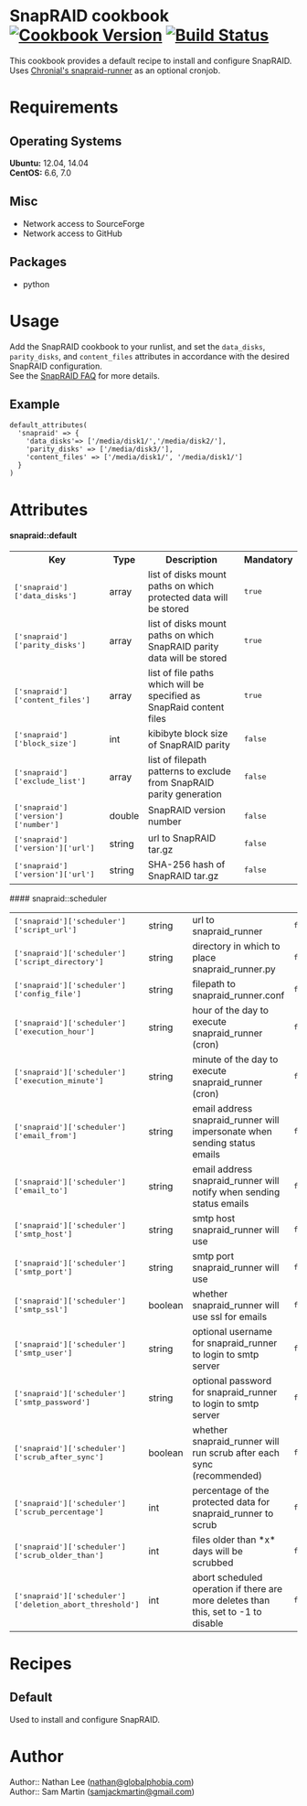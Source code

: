 # SnapRAID cookbook [![Cookbook Version](http://img.shields.io/cookbook/v/snapraid.svg)](https://supermarket.chef.io/cookbooks/snapraid) [![Build Status](https://travis-ci.org/X0nic/chef-snapraid.svg)](https://travis-ci.org/X0nic/chef-snapraid)
This cookbook provides a default recipe to install and configure SnapRAID.  
Uses [Chronial's snapraid-runner](https://github.com/Chronial/snapraid-runner) as an optional cronjob.

# Requirements
## Operating Systems
**Ubuntu:** 12.04, 14.04  
**CentOS:** 6.6, 7.0

## Misc
 * Network access to SourceForge
 * Network access to GitHub

## Packages
 * python
# Usage
Add the SnapRAID cookbook to your runlist, and set the `data_disks`, `parity_disks`, and `content_files` attributes in accordance with the desired SnapRAID configuration.   
See the [SnapRAID FAQ](http://snapraid.sourceforge.net/faq.html) for more details.

## Example

```
default_attributes(  
  'snapraid' => {  
    'data_disks'=> ['/media/disk1/','/media/disk2/'],  
    'parity_disks' => ['/media/disk3/'],  
    'content_files' => ['/media/disk1/', '/media/disk1/']  
  }  
)
```

# Attributes
#### snapraid::default
<table>
  <tr>
    <th>Key</th>
    <th>Type</th>
    <th>Description</th>
    <th>Mandatory</th>
  </tr>
  <tr>
    <td><tt>['snapraid']['data_disks']</tt></td>
    <td>array</td>
    <td>list of disks mount paths on which protected data will be stored</td>
    <td><tt>true</tt></td>
  </tr>
  <tr>
    <td><tt>['snapraid']['parity_disks']</tt></td>
    <td>array</td>
    <td>list of disks mount paths on which SnapRAID parity data will be stored</td>
    <td><tt>true</tt></td>
  </tr>
   <tr>
    <td><tt>['snapraid']['content_files']</tt></td>
    <td>array</td>
    <td>list of file paths which will be specified as SnapRaid content files</td>
    <td><tt>true</tt></td>
  </tr>
  <tr>
    <td><tt>['snapraid']['block_size']</tt></td>
    <td>int</td>
    <td>kibibyte block size of SnapRAID parity</td>
    <td><tt>false</tt></td>
  </tr>
  <tr>
    <td><tt>['snapraid']['exclude_list']</tt></td>
    <td>array</td>
    <td>list of filepath patterns to exclude from SnapRAID parity generation</td>
    <td><tt>false</tt></td>
  </tr>
  <tr>
    <td><tt>['snapraid']['version']['number']</tt></td>
    <td>double</td>
    <td>SnapRAID version number</td>
    <td><tt>false</tt></td>
  </tr>
  <tr>
    <td><tt>['snapraid']['version']['url']</tt></td>
    <td>string</td>
    <td>url to SnapRAID tar.gz</td>
    <td><tt>false</tt></td>
  </tr>
  <tr>
    <td><tt>['snapraid']['version']['url']</tt></td>
    <td>string</td>
    <td>SHA-256 hash of SnapRAID tar.gz</td>
    <td><tt>false</tt></td>
  </tr>
</table>
#### snapraid::scheduler
<table>
  <tr>
  <td><tt>['snapraid']['scheduler']['script_url']</tt></td>
  <td>string</td>
  <td>url to snapraid_runner</td>
  <td><tt>false</tt></td>
</tr>
<tr>
  <td><tt>['snapraid']['scheduler']['script_directory']</tt></td>
  <td>string</td>
  <td>directory in which to place snapraid_runner.py</td>
  <td><tt>false</tt></td>
</tr>
<tr>
  <td><tt>['snapraid']['scheduler']['config_file']</tt></td>
  <td>string</td>
  <td>filepath to snapraid_runner.conf</td>
  <td><tt>false</tt></td>
</tr>
<tr>
  <td><tt>['snapraid']['scheduler']['execution_hour']</tt></td>
  <td>string</td>
  <td>hour of the day to execute snapraid_runner (cron)</td>
  <td><tt>false</tt></td>
</tr>
<tr>
  <td><tt>['snapraid']['scheduler']['execution_minute']</tt></td>
  <td>string</td>
  <td>minute of the day to execute snapraid_runner (cron)</td>
  <td><tt>false</tt></td>
</tr>
<tr>
  <td><tt>['snapraid']['scheduler']['email_from']</tt></td>
  <td>string</td>
  <td>email address snapraid_runner will impersonate when sending status emails</td>
  <td><tt>false</tt></td>
</tr>
<tr>
  <td><tt>['snapraid']['scheduler']['email_to']</tt></td>
  <td>string</td>
  <td>email address snapraid_runner will notify when sending status emails</td>
  <td><tt>false</tt></td>
</tr>
<tr>
  <td><tt>['snapraid']['scheduler']['smtp_host']</tt></td>
  <td>string</td>
  <td>smtp host snapraid_runner will use</td>
  <td><tt>false</tt></td>
</tr>
<tr>
  <td><tt>['snapraid']['scheduler']['smtp_port']</tt></td>
  <td>string</td>
  <td>smtp port snapraid_runner will use</td>
  <td><tt>false</tt></td>
</tr>
<tr>
  <td><tt>['snapraid']['scheduler']['smtp_ssl']</tt></td>
  <td>boolean</td>
  <td>whether snapraid_runner will use ssl for emails</td>
  <td><tt>false</tt></td>
</tr>
<tr>
  <td><tt>['snapraid']['scheduler']['smtp_user']</tt></td>
  <td>string</td>
  <td>optional username for snapraid_runner to login to smtp server</td>
  <td><tt>false</tt></td>
</tr>
<tr>
  <td><tt>['snapraid']['scheduler']['smtp_password']</tt></td>
  <td>string</td>
  <td>optional password for snapraid_runner to login to smtp server</td>
  <td><tt>false</tt></td>
</tr>
<tr>
  <td><tt>['snapraid']['scheduler']['scrub_after_sync']</tt></td>
  <td>boolean</td>
  <td>whether snapraid_runner will run scrub after each sync (recommended)</td>
  <td><tt>false</tt></td>
</tr>
<tr>
  <td><tt>['snapraid']['scheduler']['scrub_percentage']</tt></td>
  <td>int</td>
  <td>percentage of the protected data for snapraid_runner to scrub</td>
  <td><tt>false</tt></td>
</tr>
<tr>
  <td><tt>['snapraid']['scheduler']['scrub_older_than']</tt></td>
  <td>int</td>
  <td>files older than *x* days will be scrubbed</td>
  <td><tt>false</tt></td>
</tr>
<tr>
  <td><tt>['snapraid']['scheduler']['deletion_abort_threshold']</tt></td>
  <td>int</td>
  <td>abort scheduled operation if there are more deletes than this, set to -1 to disable</td>
  <td><tt>false</tt></td>
</tr>
</table>

# Recipes
## Default 
Used to install and configure SnapRAID.

# Author

Author:: Nathan Lee (<nathan@globalphobia.com>)  
Author:: Sam Martin (<samjackmartin@gmail.com>)